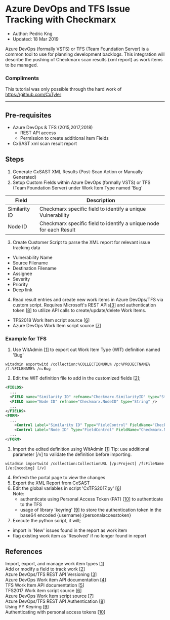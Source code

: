 # Azure DevOps and TFS Issue Tracking with Checkmarx
* Author:   Pedric Kng  
* Updated:  18 Mar 2019

Azure DevOps (formally VSTS) or TFS (Team Foundation Server) is a common tool to use for planning development backlogs. This integration will describe the pushing of Checkmarx scan results (xml report) as work items to be managed.

### Compliments
This tutorial was only possible through the hard work of https://github.com/CxTyler

***
## Pre-requisites
- Azure DevOps & TFS (2015,2017,2018)
  - REST API access
  - Permission to create additional item Fields
- CxSAST xml scan result report

## Steps
1.	Generate CxSAST XML Results (Post-Scan Action or Manually Generated)
2.	Setup Custom Fields within Azure DevOps (formally VSTS) or TFS (Team Foundation Server) under Work Item Type named 'Bug'

| Field     | Description               |
| ------------- |---------------------------|
| Similarity ID | Checkmarx specific field to identify a unique Vulnerability     |
| Node ID       | Checkmarx specific field to identify a unique node for each Result |

3.	Create Customer Script to parse the XML report for relevant issue tracking data
  - Vulnerability Name
  - Source Filename  
  - Destination Filename  
  - Assignee  
  - Severity  
  - Priority  
  - Deep link  

4.	Read result entries and create new work items in Azure DevOps/TFS via custom script. Requires Microsoft's REST APIs[[3]] and authentication token [[8]] to utilize API calls to create/update/delete Work Items.
  - TFS2018 Work Item script source [[6]]
  - Azure DevOps Work Item script source [[7]]

### Example for TFS  
1. Use WitAdmin [[1]] to export out Work Item Type (WIT) definition named 'Bug'
```shell
witadmin exportwitd /collection:%COLLECTIONURL% /p:%PROJECTNAME% /f:%FILENAME% /n:Bug
```
2. Edit the WIT definition file to add in the customized fields [[2]];
```XML
<FIELDS>
  ...
  <FIELD name="Similarity ID" refname="Checkmarx.SimilarityID" type="String" />
  <FIELD name="Node ID" refname="Checkmarx.NodeID" type="String" />
  ...
</FIELDS>
<FORM>
  ...
    <Control Label="Similarity ID" Type="FieldControl" FieldName="Checkmarx.SimilarityID" ReadOnly="True" />
    <Control Label="Node ID" Type="FieldControl" FieldName="Checkmarx.NodeID" ReadOnly="True" />
  ...
</FORM>
```
3. Import the edited definition using WitAdmin [[1]]
Tip: use additional parameter [/v] to validate the definition before importing.
```shell
witadmin importwitd /collection:CollectionURL [/p:Project] /f:FileName [/e:Encoding] [/v]
```
4. Refresh the portal page to view the changes
5. Export the XML Report from CxSAST
6. Edit the global variables in script 'CxTFS2017.py' [[6]]  
  Note:
    - authenticate using Personal Access Token (PAT) [[10]] to authenticate to the TFS
    - usage of library 'keyring' [[9]] to store the authentication token in the base64 encoded {username}:{personalaccesstoken}
7. Execute the python script, it will;
  - import in 'New' issues found in the report as work item
  - flag existing work item as 'Resolved' if no longer found in report

## References
Import, export, and manage work item types [[1]]  
Add or modify a field to track work [[2]]  
Azure DevOps/TFS REST API Versioning [[3]]  
Azure DevOps Work item API documentation [[4]]  
TFS Work Item API documentation [[5]]  
TFS2017 Work item script source [[6]]  
Azure DevOps Work Item script source [[7]]  
Azure DevOps/TFS REST API Authentication [[8]]  
Using PY Keyring [[9]]  
Authenticating with personal access tokens [[10]]  

[1]: https://docs.microsoft.com/en-us/azure/devops/reference/witadmin/witadmin-import-export-manage-wits "Import, export, and manage work item types"  
[2]: https://docs.microsoft.com/en-us/azure/devops/reference/add-modify-field?view=azure-devops-2019#to-add-a-custom-field "Add or modify a field to track work"  
[3]: https://docs.microsoft.com/en-us/azure/devops/integrate/concepts/rest-api-versioning?view=azure-devops "Azure DevOps/TFS REST API Versioning"
[4]: https://docs.microsoft.com/en-us/rest/api/azure/devops/wit/?view=azure-devops-rest-4.1 "Azure DevOps Work item API documentation"
[5]: https://docs.microsoft.com/en-us/azure/devops/integrate/previous-apis/wit/work-items?view=tfs-2017 "TFS Work Item API documentation"
[6]: https://github.com/CxTyler/TFS2017-Defect-Tracking "TFS2017 Work Item script source"
[7]:https://github.com/CxTyler/Azure-DevOps-Defect-Tracking "Azure DevOps Work Item script source"
[8]: https://docs.microsoft.com/en-us/azure/devops/integrate/get-started/authentication/pats?view=azure-devops "Azure DevOps/TFS REST API Authentication"
[9]: https://alexwlchan.net/2016/11/you-should-use-keyring/ "Using PY Keyring"
[10]: https://docs.microsoft.com/en-us/azure/devops/integrate/get-started/authentication/pats?view=azure-devops "Authenticating with personal access tokens"
